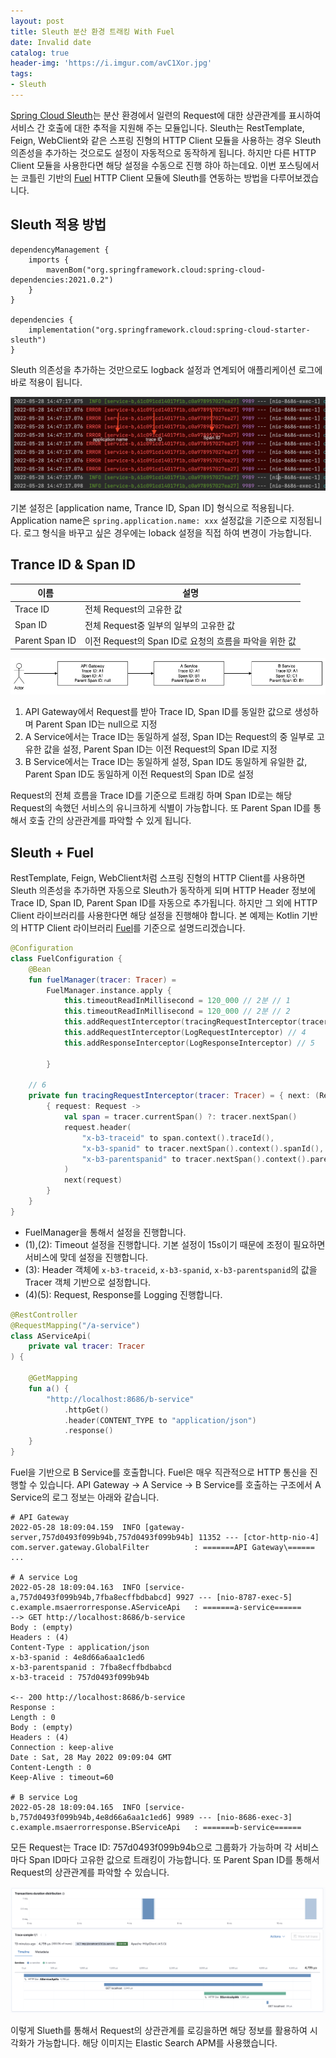 ```yaml
---
layout: post
title: Sleuth 분산 환경 트래킹 With Fuel
date: Invalid date
catalog: true
header-img: 'https://i.imgur.com/avC1Xor.jpg'
tags:
- Sleuth
---
```


[Spring Cloud Sleuth](https://github.com/spring-cloud/spring-cloud-sleuth)는 분산 환경에서 일련의 Request에 대한 상관관계를 표시하여 서비스 간 호출에 대한 추적을 지원해 주는 모듈입니다. Sleuth는 RestTemplate, Feign, WebClient와 같은 스프링 진형의 HTTP Client 모듈을 사용하는 경우 Sleuth 의존성을 추가하는 것으로도 설정이 자동적으로 동작하게 됩니다. 하지만 다른 HTTP Client 모듈을 사용한다면 해당 설정을 수동으로 진행 햐아 하는데요. 이번 포스팅에서는 코틀린 기반의 [Fuel](https://github.com/kittinunf/fuel) HTTP Client 모듈에 Sleuth를 연동하는 방법을 다루어보겠습니다.


## Sleuth 적용 방법
```
dependencyManagement {
    imports {
        mavenBom("org.springframework.cloud:spring-cloud-dependencies:2021.0.2")
    }
}

dependencies {
    implementation("org.springframework.cloud:spring-cloud-starter-sleuth")
}
```

Sleuth 의존성을 추가하는 것만으로도 logback 설정과 연계되어 애플리케이션 로그에 바로 적용이 됩니다.

![](https://github.com/cheese10yun/blog-sample/raw/master/msa-error-response/docs/log.png)

기본 설정은 [application name, Trance ID, Span ID] 형식으로 적용됩니다. Application name은 `spring.application.name: xxx` 설정값을 기준으로 지정됩니다. 로그 형식을 바꾸고 싶은 경우에는 loback 설정을 직접 하여 변경이 가능합니다.

## Trance ID & Span ID

이름 | 설명
---|---
Trace ID | 전체 Request의 고유한 값
Span ID | 전체 Request중 일부의 일부의 고유한 값
Parent Span ID | 이전 Request의 Span ID로 요청의 흐름을 파악을 위한 값


![](https://github.com/cheese10yun/blog-sample/raw/master/msa-error-response/docs/draw-MSA.drawio.png)

1. API Gateway에서 Request를 받아 Trace ID, Span ID를 동일한 값으로 생성하며 Parent Span ID는 null으로 지정
2. A Service에서는 Trace ID는 동일하게 설정, Span ID는 Request의 중 일부로 고유한 값을 설정, Parent Span ID는 이전 Request의 Span ID로 지정
3. B Service에서는 Trace ID는 동일하게 설정, Span ID도 동일하게 유일한 값, Parent Span ID도 동일하게 이전 Request의 Span ID로 설정

Request의 전체 흐름을 Trace ID를 기준으로 트래킹 하며 Span ID로는 해당 Request의 속했던 서비스의 유니크하게 식별이 가능합니다. 또 Parent Span ID를 통해서 호출 간의 상관관계를 파악할 수 있게 됩니다.

## Sleuth + Fuel

RestTemplate, Feign, WebClient처럼 스프링 진형의 HTTP Client를 사용하면 Sleuth 의존성을 추가하면 자동으로 Sleuth가 동작하게 되며 HTTP Header 정보에 Trace ID, Span ID, Parent Span ID를 자동으로 추가됩니다. 하지만 그 외에 HTTP Client 라이브러리를 사용한다면 해당 설정을 진행해야 합니다. 본 예제는 Kotlin 기반의 HTTP Client 라이브러리 [Fuel](https://github.com/kittinunf/fuel)를 기준으로 설명드리겠습니다.

```kotlin
@Configuration
class FuelConfiguration {
    @Bean
    fun fuelManager(tracer: Tracer) =
        FuelManager.instance.apply {
            this.timeoutReadInMillisecond = 120_000 // 2분 // 1
            this.timeoutReadInMillisecond = 120_000 // 2분 // 2
            this.addRequestInterceptor(tracingRequestInterceptor(tracer = tracer)) // 3
            this.addRequestInterceptor(LogRequestInterceptor) // 4
            this.addResponseInterceptor(LogResponseInterceptor) // 5

        }

    // 6
    private fun tracingRequestInterceptor(tracer: Tracer) = { next: (Request) -> Request ->
        { request: Request ->
            val span = tracer.currentSpan() ?: tracer.nextSpan()
            request.header(
                "x-b3-traceid" to span.context().traceId(),
                "x-b3-spanid" to tracer.nextSpan().context().spanId(),
                "x-b3-parentspanid" to tracer.nextSpan().context().parentId().toString()
            )
            next(request)
        }
    }
}
```

* FuelManager을 통해서 설정을 진행합니다.
* (1),(2): Timeout 설정을 진행합니다. 기본 설정이 15s이기 때문에 조정이 필요하면 서비스에 맞데 설정을 진행합니다.
* (3): Header 객체에 `x-b3-traceid`, `x-b3-spanid`, `x-b3-parentspanid`의 값을 Tracer 객체 기반으로 설정합니다.
* (4)(5): Request, Response를 Logging 진행합니다.

```kotlin
@RestController
@RequestMapping("/a-service")
class AServiceApi(
    private val tracer: Tracer
) {

    @GetMapping
    fun a() {
        "http://localhost:8686/b-service"
            .httpGet()
            .header(CONTENT_TYPE to "application/json")
            .response()
    }
}
```

Fuel을 기반으로 B Service를 호출합니다. Fuel은 매우 직관적으로 HTTP 통신을 진행할 수 있습니다. API Gateway -> A Service -> B Service를 호출하는 구조에서 A Service의 로그 정보는 아래와 같습니다.


```
# API Gateway
2022-05-28 18:09:04.159  INFO [gateway-server,757d0493f099b94b,757d0493f099b94b] 11352 --- [ctor-http-nio-4] com.server.gateway.GlobalFilter          : =======API Gateway\======
...

# A service Log
2022-05-28 18:09:04.163  INFO [service-a,757d0493f099b94b,7fba8ecffbdbabcd] 9927 --- [nio-8787-exec-5] c.example.msaerrorresponse.AServiceApi   : =======a-service======
--> GET http://localhost:8686/b-service
Body : (empty)
Headers : (4)
Content-Type : application/json
x-b3-spanid : 4e8d66a6aa1c1ed6
x-b3-parentspanid : 7fba8ecffbdbabcd
x-b3-traceid : 757d0493f099b94b

<-- 200 http://localhost:8686/b-service
Response : 
Length : 0
Body : (empty)
Headers : (4)
Connection : keep-alive
Date : Sat, 28 May 2022 09:09:04 GMT
Content-Length : 0
Keep-Alive : timeout=60

# B service Log
2022-05-28 18:09:04.165  INFO [service-b,757d0493f099b94b,4e8d66a6aa1c1ed6] 9989 --- [nio-8686-exec-3] c.example.msaerrorresponse.BServiceApi   : =======b-service======
```

모든 Request는 Trace ID: 757d0493f099b94b으로 그룹화가 가능하며 각 서비스마다 Span ID마다 고유한 값으로 트래킹이 가능합니다. 또 Parent Span ID를 통해서 Request의 상관관계를 파악할 수 있습니다.

![](https://github.com/cheese10yun/blog-sample/raw/master/msa-error-response/docs/apm-logging.png)

이렇게 Slueth를 통해서 Request의 상관관계를 로깅을하면 해당 정보를 활용하여 시각화가 가능합니다. 해당 이미지는 Elastic Search APM를 사용했습니다.

